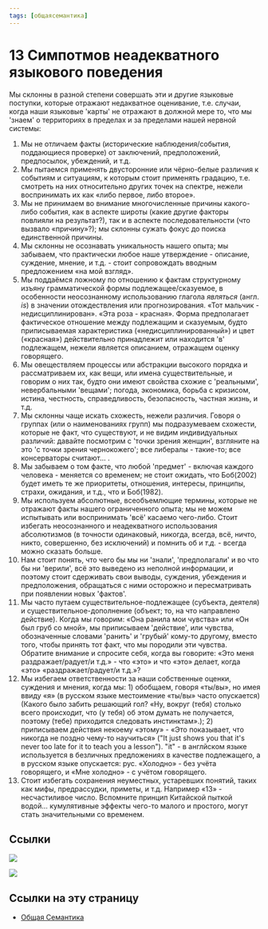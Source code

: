 ```yaml
---
tags: [общаясемантика]
---
```

# 13 Симпотмов неадекватного языкового поведения

Мы склонны в разной степени совершать эти и другие языковые поступки, которые отражают недакватное оценивание, т.е. случаи, когда наши языковые 'карты' не отражают в должной мере то, что мы 'знаем' о территориях в пределах и за пределами нашей нервной системы:

1. Мы не отличаем факты (исторические наблюдения/события, поддающиеся проверке) от заключений, предположений, предпосылок, убеждений, и т.д.
2. Мы пытаемся применять двусторонние или чёрно-белые различия к событиям и ситуациям, к которым стоит применять градацию, т.е. смотреть на них относительно других точек на спектре, нежели воспринимать их как «либо первое, либо второе».
3. Мы не принимаем во внимание многочисленные причины какого-либо события, как в аспекте широты (какие другие факторы повлияли на результат?), так и в аспекте последовательности (что вызвало «причину»?); мы склонны сужать фокус до поиска единственной причины.
4. Мы склонны не осознавать уникальность нашего опыта; мы забываем, что практически любое наше утверждение - описание, суждение, мнение, и т.д. - стоит сопровождать вводным предложением «на мой взгляд».
5. Мы поддаёмся ложному по отношению к фактам структурному изъяну грамматической формы подлежащее/сказуемое, в особенности неосознанному использованию глагола *являться* (англ. *is*) в значении отождествления или прогнозирования. «Тот мальчик - недисциплинирован». «Эта роза - красная». Форма предполагает фактическое отношение между подлежащим и сказуемым, будто приписываемая характеристика («недисциплинированный») и цвет («красная») действительно принадлежит или находится 'в' подлежащем, нежели является описанием, отражащем оценку говорящего.
6. Мы овеществляем процессы или абстракции высокого порядка и рассматриваем их, как вещи, или имена существительные, и говорим о них так, будто они имеют свойства схожие с  'реальными', невербальными 'вещами'; погода, экономика, борьба с кризисом, истина, честность, справедливость, безопасность, частная жизнь, и т.д.
7. Мы склонны чаще искать схожесть, нежели различия. Говоря о группах (или о наименованиях групп) мы подразумеваем схожести, которые не факт, что существуют, и не видим индивидуальных различий: давайте посмотрим с 'точки зрения женщин', взгляните на это 'с точки зрения чернокожего'; все либералы - такие-то; все консерваторы считают... .
8. Мы забываем о том факте, что любой 'предмет' - включая каждого человека - меняется со временем; не стоит ожидать, что Боб(2002) будет иметь те же приоритеты, отношения, интересы, принципы, страхи, ожидания, и т.д., что и Боб(1982).
9. Мы используем абсолютные, всеобъемлющие термины, которые не отражают факты нашего ограниченного опыта; мы не можем испытывать или воспринимать 'всё' касаемо чего-либо. Стоит избегать неосознанного и неадекватного использования абсолютизмов (в точности одинаковый, никогда, всегда, всё, ничто, никто, совершенно, без исключений) и помнить об и *т.д.* - всегда можно сказать больше.
10. Нам стоит понять, что чего бы мы ни 'знали', 'предполагали' и во что бы ни 'верили', всё это выведено из неполной информации, и поэтому стоит сдерживать свои выводы, суждения, убеждения и предположения, обращаться с ними осторожно и пересматривать при появлении новых 'фактов'.
11. Мы часто путаем существительное-подлежащее (субъекта, деятеля) и существительное-дополнение (объект; то, на что направлено действие). Когда мы говорим: «Она ранила мои чувства» или «Он был груб со мной», мы приписываем 'действие', или чувства, обозначенные словами 'ранить' и 'грубый' кому-то другому, вместо того, чтобы принять тот факт, что мы породили эти чувства. Обратите внимание и спросите себя, когда вы говорите: «Это меня раздражает/радует/и т.д.» - что «это» и что «это» делает, когда «это» «раздражает/радует/и т.д.»?
12. Мы избегаем ответственности за наши собственные оценки, суждения и мнения, когда мы:
  1\) обобщаем, говоря «ты/вы», но имея ввиду «я» (в русском языке местоимение «ты/вы» часто опускается) (Какого было забить решающий гол? «Ну, вокруг (тебя) столько всего происходит, что (у тебя) об этом думать не получается, поэтому (тебе) приходится следовать инстинктам».);
  2\) приписываем действия некоему «этому» - «Это показывает, что никогда не поздно чему-то научиться» ("It just shows you that it's never too late for it to teach you a lesson"). "it" - в англйском языке используется в безличных предложениях в качестве подлежащего, а в русском языке опускается: рус. «Холодно» - без учёта говорящего, и «Мне холодно» -  с учётом говорящего.
13. Стоит избегать сохранения неуместных, устаревших понятий, таких как мифы, предрассудки, приметы, и т.д. Например «13» - несчастиливое число. Вспомните принцип Китайской пыткой водой... кумулятивные эффекты чего-то малого и простого, могут стать значительными со временем.

## Ссылки

![](https://cdn.discordapp.com/attachments/651431463132200960/658286477251313676/nnmqfRiWq34.png)

![](https://cdn.discordapp.com/attachments/651431463132200960/658286529667661835/erDjOgwa-dQ.png)

## Ссылки на эту страницу

* [Общая Семантика](%D0%9E%D0%B1%D1%89%D0%B0%D1%8F%20%D0%A1%D0%B5%D0%BC%D0%B0%D0%BD%D1%82%D0%B8%D0%BA%D0%B0.md)

